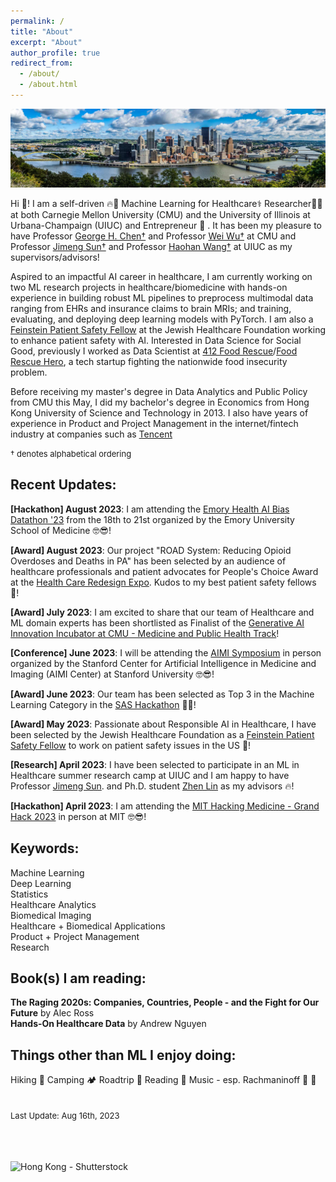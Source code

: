 ```yaml
---
permalink: /
title: "About"
excerpt: "About"
author_profile: true
redirect_from: 
  - /about/
  - /about.html
---
```


<!-- Google tag (gtag.js) -->
<script async src="https://www.googletagmanager.com/gtag/js?id=G-8HN3SS877L"></script>
<script>
  window.dataLayer = window.dataLayer || [];
  function gtag(){dataLayer.push(arguments);}
  gtag('js', new Date());

  gtag('config', 'G-8HN3SS877L');
</script>

![Pittsburgh, Creator: Freelancer975, Copyright: Freelancer975](/images/pgh.jpg "Pittsburgh, Creator: Freelancer975, Copyright: Freelancer975")



Hi 👋! I am a self-driven 🔥🚀 Machine Learning for Healthcare⚕️ Researcher🧑‍💻 at both Carnegie Mellon University (CMU) and the University of Illinois at Urbana-Champaign (UIUC) and Entrepreneur 🦄 . It has been my pleasure to have Professor [George H. Chen†](https://www.andrew.cmu.edu/user/georgech/) and Professor [Wei Wu†](https://www.cs.cmu.edu/~weiwu2/) at CMU and Professor [Jimeng Sun†](http://sunlab.org/) and Professor [Haohan Wang†](https://haohanwang.github.io/index.html) at UIUC as my supervisors/advisors!

Aspired to an impactful AI career in healthcare, I am currently working on two ML research projects in healthcare/biomedicine with hands-on experience in building robust ML pipelines to preprocess multimodal data ranging from EHRs and insurance claims to brain MRIs; and training, evaluating, and deploying deep learning models with PyTorch. I am also a [Feinstein Patient Safety Fellow](https://www.patientsafetytech.com/fellowship/) at the Jewish Healthcare Foundation working to enhance patient safety with AI. Interested in Data Science for Social Good, previously I worked as Data Scientist at [412 Food Rescue](https://412foodrescue.org/)/[Food Rescue Hero](https://foodrescuehero.org/), a tech startup fighting the nationwide food insecurity problem. 

Before receiving my master's degree in Data Analytics and Public Policy from CMU this May, I did my bachelor's degree in Economics from Hong Kong University of Science and Technology in 2013. I also have years of experience in Product and Project Management in the internet/fintech industry at companies such as [Tencent](https://www.tencent.com/en-us/index.html) 

<font size="-1"> † denotes alphabetical ordering </font> 

[comment]: <[![Thomas Tam's GitHub stats](https://github-readme-stats.vercel.app/api?username=skyrockets-21)](https://github.com/anuraghazra/github-readme-stats)>

Recent Updates:
---
**[Hackathon] August 2023**: I am attending the [Emory Health AI Bias Datathon '23](https://emory.healthdatathon.com/) from the 18th to 21st organized by the Emory University School of Medicine 🤓😎!

**[Award] August 2023**: Our project "ROAD System: Reducing Opioid Overdoses and Deaths in PA" has been selected by an audience of healthcare professionals and patient advocates for People's Choice Award at the [Health Care Redesign Expo](https://www.patientsafetytech.com/pghexpo). Kudos to my best patient safety fellows 🥳! 

**[Award] July 2023**: I am excited to share that our team of Healthcare and ML domain experts has been shortlisted as Finalist of the [Generative AI Innovation Incubator at CMU - Medicine and Public Health Track](https://www.cs.cmu.edu/generative-ai/hackathons)! 

**[Conference] June 2023**: I will be attending the [AIMI Symposium](https://aimi.stanford.edu/aimisymposium/agenda) in person organized by the Stanford Center for Artificial Intelligence in Medicine and Imaging (AIMI Center) at Stanford University 🤓😎!

**[Award] June 2023**: Our team has been selected as Top 3 in the Machine Learning Category in the [SAS Hackathon](https://www.sas.com/sas/events/hackathon.html) 🥳🏅!

**[Award] May 2023**: Passionate about Responsible AI in Healthcare, I have been selected by the Jewish Healthcare Foundation as a [Feinstein Patient Safety Fellow](https://www.patientsafetytech.com/fellowship/) to work on patient safety issues in the US 💪! 

**[Research] April 2023**: I have been selected to participate in an ML in Healthcare summer research camp at UIUC and I am happy to have Professor [Jimeng Sun](https://sunlab.org/). and Ph.D. student [Zhen Lin](https://zlin7.github.io) as my advisors 🔥! 

**[Hackathon] April 2023**: I am attending the [MIT Hacking Medicine - Grand Hack 2023](https://grandhack.mit.edu/boston23/) in person at MIT 🤓😎! 

Keywords:
---
Machine Learning <br />
Deep Learning <br />
Statistics <br />
Healthcare Analytics <br />
Biomedical Imaging <br />
Healthcare + Biomedical Applications <br />
Product + Project Management <br />
Research <br />

Book(s) I am reading:
---
**The Raging 2020s: Companies, Countries, People - and the Fight for Our Future** by Alec Ross <br />
**Hands-On Healthcare Data** by Andrew Nguyen


Things other than ML I enjoy doing:
---
Hiking 🥾
Camping 🏕️
Roadtrip 🚗
Reading 📖
Music - esp. Rachmaninoff 🎵 
🚀
<br />
<br />
<br />
<font size="-1"> Last Update: Aug 16th, 2023 </font> <br />
<br />
<br />
<br />

![Hong Kong - Shutterstock](https://www.thetimes.co.uk/imageserver/image/%2Fmethode%2Fsundaytimes%2Fprod%2Fweb%2Fbin%2F072d8162-5085-11ed-9137-92183a3ffe2c.jpg?crop=1500%2C844%2C0%2C78 "Hong Kong - Shutterstock")

